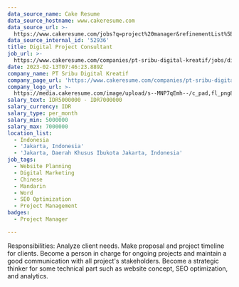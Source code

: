 ```yaml
---
data_source_name: Cake Resume
data_source_hostname: www.cakeresume.com
data_source_url: >-
  https://www.cakeresume.com/jobs?q=project%20manager&refinementList%5Blang_name%5D%5B0%5D=English&refinementList%5Bsalary_type%5D=per_year&range%5Bsalary_range%5D%5Bmin%5D=1000000&page=2
data_source_internal_id: '52936'
title: Digital Project Consultant
job_url: >-
  https://www.cakeresume.com/companies/pt-sribu-digital-kreatif/jobs/digital-project-consultant
date: 2023-02-13T07:46:23.889Z
company_name: PT Sribu Digital Kreatif
company_page_url: 'https://www.cakeresume.com/companies/pt-sribu-digital-kreatif'
company_logo_url: >-
  https://media.cakeresume.com/image/upload/s--MNP7qEmh--/c_pad,fl_png8,h_200,w_200/v1672817306/okaohcatevarqkri1r9g.png
salary_text: IDR5000000 - IDR7000000
salary_currency: IDR
salary_type: per_month
salary_min: 5000000
salary_max: 7000000
location_list:
  - Indonesia
  - 'Jakarta, Indonesia'
  - 'Jakarta, Daerah Khusus Ibukota Jakarta, Indonesia'
job_tags:
  - Website Planning
  - Digital Marketing
  - Chinese
  - Mandarin
  - Word
  - SEO Optimization
  - Project Management
badges:
  - Project Manager

---
```


Responsibilities: Analyze client needs. Make proposal and project timeline for clients. Become a person in charge for ongoing projects and maintain a good communication with all project's stakeholders. Become a strategic thinker for some technical part such as website concept, SEO optimization, and analytics.